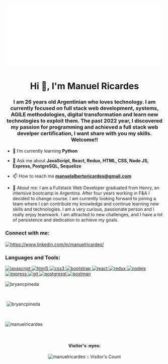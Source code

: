 
<img src="https://github.com/ManuelRicardes/Manuelricardes/blob/main/svg.svg" alt="hello world"/>


<h1 align="center">Hi 👋, I'm Manuel Ricardes</h1>


<h3 align="center">I am 26 years old Argentinian who loves technology. I am currently focused on full stack web development, systems, AGILE methodologies, digital transformation and learn new technologies to exploit them. The past 2022 year, I discovered my passion for programming and achieved a full stack web develper certification, I want share with you my skills. Welcome!!</h3>

- 🌱 I’m currently learning **Python**

- 💬 Ask me about **JavaScript, React, Redux, HTML, CSS, Node JS, Express, PostgreSQL, Sequelize**

- 📫 How to reach me **manuelalbertoricardes@gmail.com**

- 📄 About me: I am a Fullstack Web Developer graduated from Henry, an intensive bootcamp in Argentina. After four years working in F&A I decided to change course. I am currently looking forward to joining a team where I can contribute my knowledge and continue learning new skills and technologies.
I am a very curious, passionate person and I really enjoy teamwork. I am attracted to new challenges, and I have a lot of persistence and dedication to achieve my goals.

<h3 align="left">Connect with me:</h3>
<p align="left">
<a href="https://www.linkedin.com/in/manuelricardes/" target="_blank"><img align="center" src="https://cdn.jsdelivr.net/npm/simple-icons@3.0.1/icons/linkedin.svg" alt="https://www.linkedin.com/in/manuelricardes/" height="30" width="40" /></a>
</p>

<h3 align="left">Languages and Tools:</h3>
<p align="left">  <a href="https://developer.mozilla.org/en-US/docs/Web/JavaScript" target="_blank"> <img src="https://upload.wikimedia.org/wikipedia/commons/thumb/9/99/Unofficial_JavaScript_logo_2.svg/1024px-Unofficial_JavaScript_logo_2.svg.png" alt="javascript" width="40" height="40"/> </a> 
<a href="https://www.w3.org/html/" target="_blank"> <img src="https://upload.wikimedia.org/wikipedia/commons/thumb/3/38/HTML5_Badge.svg/600px-HTML5_Badge.svg.png" alt="html5" width="40" height="40"/> </a>
<a href="https://www.w3schools.com/css/" target="_blank"> <img src="https://cdn4.iconfinder.com/data/icons/social-media-logos-6/512/121-css3-512.png" alt="css3" width="40" height="40"/> </a> 
<a href="https://getbootstrap.com" target="_blank"> <img src="https://upload.wikimedia.org/wikipedia/commons/thumb/b/b2/Bootstrap_logo.svg/1024px-Bootstrap_logo.svg.png" alt="bootstrap" width="40" height="40"/> </a> 
<a href="https://reactjs.org/" target="_blank"> <img src="https://seeklogo.com/images/R/react-logo-7B3CE81517-seeklogo.com.png" alt="react" width="40" height="40"/> </a> 
<a href="https://redux.js.org" target="_blank"> <img src="https://seeklogo.com/images/R/redux-logo-9CA6836C12-seeklogo.com.png" alt="redux" width="40" height="40"/> 
<a href="https://nodejs.org" target="_blank"> <img src="https://cdn.pixabay.com/photo/2015/04/23/17/41/node-js-736399_960_720.png" alt="nodejs" height="40"/> </a>
<a href="https://expressjs.com" target="_blank"> <img src="https://i.cloudup.com/zfY6lL7eFa-3000x3000.png" alt="express" height="40"/> </a> 
<a href="https://git-scm.com/" target="_blank"> <img src="https://www.vectorlogo.zone/logos/git-scm/git-scm-icon.svg" alt="git" width="40" height="40"/> </a> 
<a href="https://www.postgresql.org" target="_blank"> <img src="https://upload.wikimedia.org/wikipedia/commons/thumb/2/29/Postgresql_elephant.svg/1200px-Postgresql_elephant.svg.png" alt="postgresql" width="40" height="40"/> </a> 
<a href="https://postman.com" target="_blank"> <img src="https://www.vectorlogo.zone/logos/getpostman/getpostman-icon.svg" alt="postman" width="40" height="40"/> </a> 

</br>
<p><img align="center" src="https://github-readme-stats.vercel.app/api/top-langs?username=manuelricardes&show_icons=true&theme=dark&locale=en&layout=compact" alt="bryancpineda" /></p>
</br>
<p>&nbsp;<img align="center" src="https://github-readme-stats.vercel.app/api?username=manuelricardes&show_icons=true&theme=highcontrast&title_color=cfd147&locale=en" alt="bryancpineda" /></p>
</br>
<p><img align="center" src="https://github-readme-streak-stats.herokuapp.com?user=manuelricardes&theme=dark" alt="manuelricardes" /></p>



</br>
<h4 align="center">Visitor's :eyes:</h4>

<p align="center"><img src="https://profile-counter.glitch.me/{manuelricardes}/count.svg" alt="manuelricardes :: Visitor's Count" /></p>

<!--
**ManuelRicardes/ManuelRicardes** is a ✨ _special_ ✨ repository because its `README.md` (this file) appears on your GitHub profile.

Here are some ideas to get you started:

- 🔭 I’m currently working on ...
- 🌱 I’m currently learning ...
- 👯 I’m looking to collaborate on ...
- 🤔 I’m looking for help with ...
- 💬 Ask me about ...
- 📫 How to reach me: ...
- 😄 Pronouns: ...
- ⚡ Fun fact: ...
-->
